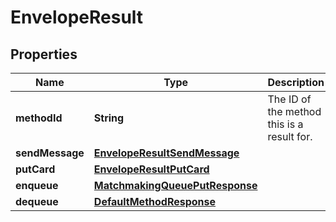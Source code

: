 
# EnvelopeResult

## Properties
Name | Type | Description | Notes
------------ | ------------- | ------------- | -------------
**methodId** | **String** | The ID of the method this is a result for.  |  [optional]
**sendMessage** | [**EnvelopeResultSendMessage**](EnvelopeResultSendMessage.md) |  |  [optional]
**putCard** | [**EnvelopeResultPutCard**](EnvelopeResultPutCard.md) |  |  [optional]
**enqueue** | [**MatchmakingQueuePutResponse**](MatchmakingQueuePutResponse.md) |  |  [optional]
**dequeue** | [**DefaultMethodResponse**](DefaultMethodResponse.md) |  |  [optional]



